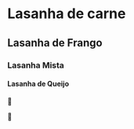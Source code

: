# Lasanha de carne	

## Lasanha de Frango

### Lasanha Mista

#### Lasanha de Queijo

:chicken:

:meat_on_bone:




